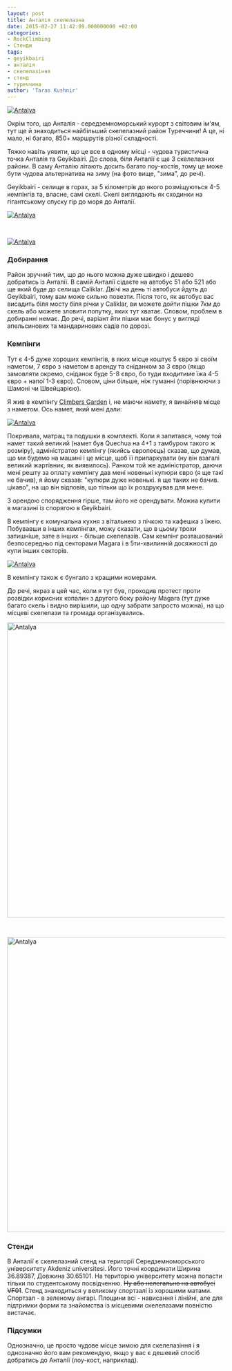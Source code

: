 ```yaml
---
layout: post
title: Анталія скелелазна
date: 2015-02-27 11:42:09.000000000 +02:00
categories:
- RockClimbing
- Стенди
tags:
- geyikbairi
- анталія
- скелелазіння
- стенд
- туреччина
author: 'Taras Kushnir'
---
```


<a data-flickr-embed="true"  href="https://www.flickr.com/photos/ribtoks/16612641916" title="Antalya"><img src="https://farm9.staticflickr.com/8564/16612641916_553e11b108_b.jpg"  alt="Antalya"></a>

Окрім того, що Анталія - середземноморський курорт з світовим ім'ям, тут ще й знаходиться найбільший скелелазний район Туреччини! А це, ні мало, ні багато, 850+ маршрутів різної складності.

<!--more-->

Тяжко навіть уявити, що це все в одному місці - чудова туристична точка Анталія та Geyikbairi. До слова, біля Анталії є ще 3 скелелазних райони. В саму Анталію літають досить багато лоу-костів, тому це може бути чудова альтернатива на зиму (на фото вище, "зима", до речі).

Geyikbairi - селище в горах, за 5 кілометрів до якого розміщуються 4-5 кемпінгів та, власне, самі скелі. Скелі виглядають як сходинки на гігантському спуску гір до моря до Анталії.

<a data-flickr-embed="true"  href="https://www.flickr.com/photos/ribtoks/16612703236" title="Antalya"><img src="https://farm9.staticflickr.com/8603/16612703236_f6776cbb67_b.jpg" alt="Antalya"></a>

&nbsp;

<a data-flickr-embed="true"  href="https://www.flickr.com/photos/ribtoks/16612698866" title="Antalya"><img src="https://farm9.staticflickr.com/8629/16612698866_a0f5798058_b.jpg" alt="Antalya"></a>

### Добирання

Район зручний тим, що до нього можна дуже швидко і дешево добратись із Анталії. В самій Анталії сідаєте на автобус 51 або 521 або ще який буде до селища Caliklar. Двічі на день ті автобуси йдуть до Geyikbairi, тому вам може сильно повезти. Після того, як автобус вас висадить біля мосту біля річки у Caliklar, ви можете дойти пішки 7км до скель або можете зловити попутку, яких тут хватає. Словом, проблем в добиранні немає. До речі, варіант йти пішки має бонус у вигляді апельсинових та мандаринових садів по дорозі.

### Кемпінги

Тут є 4-5 дуже хороших кемпінгів, в яких місце коштує 5 євро зі своїм наметом, 7 євро з наметом в аренду та сніданком за 3 євро (якщо замовляти окремо, сніданок буде 5-8 євро, бо туди входитиме їжа 4-5 євро + напої 1-3 євро). Словом, ціни більше, ніж гуманні (порівнюючи з Шамоні чи Швейцарією).

Я жив в кемпінгу [Climbers Garden](http://www.climbersgarden.com/) і, не маючи намету, я винайняв місце з наметом. Ось намет, який мені дали:

<a data-flickr-embed="true"  href="https://www.flickr.com/photos/ribtoks/16018712133" title="Antalya"><img src="https://farm9.staticflickr.com/8625/16018712133_a1d5b8ab46_b.jpg" alt="Antalya"></a>

Покривала, матрац та подушки в комплекті. Коли я запитався, чому той намет такий великий (намет був Quechua на 4+1 з тамбуром такого ж розміру), адміністратор кемпінгу (якийсь європеєць) сказав, що думав, що ми будемо на машині і це місце, щоб її припаркувати (ну він взагалі великий жартівник, як виявилось). Ранком той же адміністратор, даючи мені решту за оплату кемпінгу дав мені новенькі купюри євро (я ще такі не бачив), я йому сказав: "купюри дуже новенькі. я ще таких не бачив. цікаво", на що він відповів, що тільки що їх роздрукував для мене.

З орендою спорядження гірше, там його не орендувати. Можна купити в магазині із спорягою в Geyikbairi.

В кемпінгу є комунальна кухня з вітальнею з пічкою та кафешка з їжею. Побувавши в інших кемпінгах, можу сказати, що в цьому трохи затишніше, зате в інших - більше скелелазів. Сам кемпінг розташований безпосередньо під секторами Magara і в 5ти-хвилинній досяжності до купи інших секторів.

<a data-flickr-embed="true"  href="https://www.flickr.com/photos/ribtoks/16612714786" title="Antalya"><img src="https://farm9.staticflickr.com/8663/16612714786_86ba9cc667_b.jpg" alt="Antalya"></a>

В кемпінгу також є бунгало з кращими номерами.

До речі, якраз в цей час, коли я тут був, проходив протест проти розвідки корисних копалин з другого боку району Magara (тут дуже багато скель і видно вирішили, що одну забрати запросто можна), на що місцеві скелелази та громада організувались.

<a data-flickr-embed="true"  href="https://www.flickr.com/photos/ribtoks/16452450199" title="Antalya"><img src="https://farm9.staticflickr.com/8587/16452450199_96dcecd844_b.jpg" width="1024" height="684" alt="Antalya"></a>

&nbsp;

<a data-flickr-embed="true"  href="https://www.flickr.com/photos/ribtoks/16451204380" title="Antalya"><img src="https://farm9.staticflickr.com/8566/16451204380_12915b318a_b.jpg" width="1024" height="684" alt="Antalya"></a>

### Стенди

В Анталії є скелелазний стенд на території Середземноморського університету Akdeniz universitesi. Його точні координати Ширина 36.89387, Довжина 30.65101. На територію університету можна попасти тільки по студентському посвідченню. <del>Ну або нелегально на автобусі VF01</del>. Стенд знаходиться у великому спортзалі із хорошими матами. Спортзал - в зеленому ангарі. Площини всі - нависання і лінійні, але для підтримки форми та знайомства із місцевими скелелазами повністю вистачає.

### Підсумки

Однозначно, це просто чудове місце зимою для скелелазіння і я однозначно його вам рекомендую, якщо у вас є дешевий спосіб добратись до Анталії (лоу-кост, наприклад).
